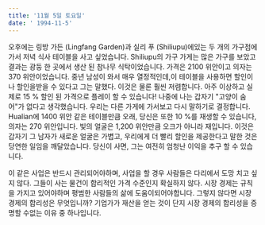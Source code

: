 ```yaml
---
title: '11월 5일 토요일'
date: ' 1994-11-5'
---
```

오후에는 링방 가든 (Lingfang Garden)과 실리 푸 (Shiliupu)에있는 두 개의 가구점에 가서 저녁 식사 테이블을 사고 싶었습니다. Shiliupu의 가구 가게는 많은 가구를 보았고 결과는 광둥 한 곳에서 생산 된 참나무 식탁이었습니다. 가격은 2100 위안이고 의자는 370 위안이었습니다. 중년 남성이 와서 매우 열정적인데,이 테이블을 사용하면 할인이나 할인을받을 수 있다고 그는 말했다. 이것은 물론 훨씬 저렴합니다. 아주 이상하고 실제로 15 % 할인 된 가격으로 플레이 할 수 있습니다! 나중에 나는 갑자기 "고양이 숨어"가 없다고 생각했습니다. 우리는 다른 가게에 가서보고 다시 말하기로 결정합니다. Hualian에 1400 위안 같은 테이블만큼 오래, 당신은 또한 10 %를 재생할 수 있습니다, 의자는 270 위안입니다. 빛의 얼굴은 1,200 위안만큼 오크가 아니라 재입니다. 이것은 갑자기 그 남자가 새로운 얼굴은 가볍고, 우리에게 더 빨리 할인을 제공한다고 말한 것은 당연한 일임을 깨달았습니다. 당신이 사면, 그는 여전히 엄청난 이익을 추구 할 수 있습니다.

이 같은 사업은 반드시 관리되어야하며, 사업을 할 경우 사람들은 다리에서 도망 치고 싶지 않다. 그들이 사는 물건이 합리적인 가격 수준인지 확실하지 않다. 시장 경제는 규칙을 가지고 있어야하며 평범한 사람들의 삶에 도움이되어야합니다. 그렇지 않다면 시장 경제의 합리성은 무엇입니까? 기업가가 재산을 얻는 것이 단지 시장 경제의 합리성을 증명할 수없는 이유 중 하나입니다.

